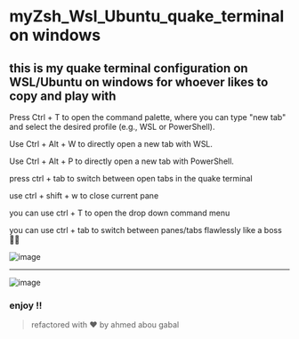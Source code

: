# myZsh_Wsl_Ubuntu_quake_terminal on windows 



## this is my quake terminal configuration on WSL/Ubuntu on windows for whoever likes to copy and play with 


Press Ctrl + T to open the command palette, where you can type "new tab" and select the desired profile (e.g., WSL or PowerShell).

Use Ctrl + Alt + W to directly open a new tab with WSL.

Use Ctrl + Alt + P to directly open a new tab with PowerShell.


press ctrl + tab to switch between open tabs in the quake terminal 

use ctrl + shift + w to close current pane 

you can use ctrl + T to open the drop down command menu 

you can use ctrl + tab to switch between panes/tabs flawlessly like a boss 🏋️‍♂️

![image](https://github.com/user-attachments/assets/56885e10-987e-46cd-a1a7-3853bd4a85ed)

--- 

![image](https://github.com/user-attachments/assets/05c11554-4ed3-4eae-8d6e-650317f4cfa8)

### enjoy !!

> refactored with ❤️ by ahmed abou gabal
